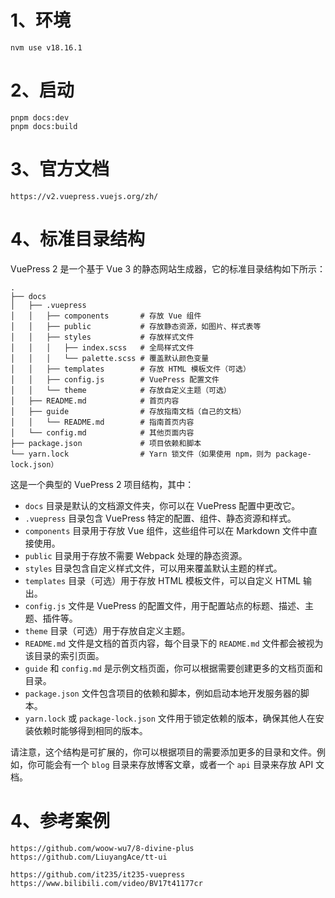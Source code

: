 # 1、环境
```text
nvm use v18.16.1
```

# 2、启动
```text
pnpm docs:dev
pnpm docs:build
```

# 3、官方文档
```text
https://v2.vuepress.vuejs.org/zh/
```




# 4、标准目录结构
VuePress 2 是一个基于 Vue 3 的静态网站生成器，它的标准目录结构如下所示：
```
.
├── docs
│   ├── .vuepress
│   │   ├── components       # 存放 Vue 组件
│   │   ├── public           # 存放静态资源，如图片、样式表等
│   │   ├── styles           # 存放样式文件
│   │   │   ├── index.scss   # 全局样式文件
│   │   │   └── palette.scss # 覆盖默认颜色变量
│   │   ├── templates        # 存放 HTML 模板文件（可选）
│   │   ├── config.js        # VuePress 配置文件
│   │   └── theme            # 存放自定义主题（可选）
│   ├── README.md            # 首页内容
│   ├── guide                # 存放指南文档（自己的文档）
│   │   └── README.md        # 指南首页内容
│   └── config.md            # 其他页面内容
├── package.json             # 项目依赖和脚本
└── yarn.lock                # Yarn 锁文件（如果使用 npm，则为 package-lock.json）
```

这是一个典型的 VuePress 2 项目结构，其中：
- `docs` 目录是默认的文档源文件夹，你可以在 VuePress 配置中更改它。
- `.vuepress` 目录包含 VuePress 特定的配置、组件、静态资源和样式。
- `components` 目录用于存放 Vue 组件，这些组件可以在 Markdown 文件中直接使用。
- `public` 目录用于存放不需要 Webpack 处理的静态资源。
- `styles` 目录包含自定义样式文件，可以用来覆盖默认主题的样式。
- `templates` 目录（可选）用于存放 HTML 模板文件，可以自定义 HTML 输出。
- `config.js` 文件是 VuePress 的配置文件，用于配置站点的标题、描述、主题、插件等。
- `theme` 目录（可选）用于存放自定义主题。
- `README.md` 文件是文档的首页内容，每个目录下的 `README.md` 文件都会被视为该目录的索引页面。
- `guide` 和 `config.md` 是示例文档页面，你可以根据需要创建更多的文档页面和目录。
- `package.json` 文件包含项目的依赖和脚本，例如启动本地开发服务器的脚本。
- `yarn.lock` 或 `package-lock.json` 文件用于锁定依赖的版本，确保其他人在安装依赖时能够得到相同的版本。

请注意，这个结构是可扩展的，你可以根据项目的需要添加更多的目录和文件。例如，你可能会有一个 `blog` 目录来存放博客文章，或者一个 `api` 目录来存放 API 文档。


# 4、参考案例
```text
https://github.com/woow-wu7/8-divine-plus
https://github.com/LiuyangAce/tt-ui

https://github.com/it235/it235-vuepress
https://www.bilibili.com/video/BV17t41177cr
```